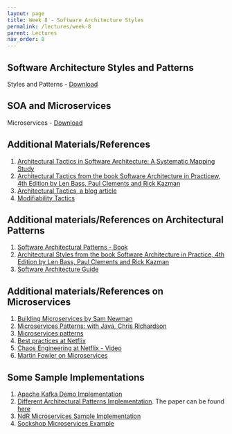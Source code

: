```yaml
---
layout: page
title: Week 8 - Software Architecture Styles 
permalink: /lectures/week-8
parent: Lectures
nav_order: 8
---
```


## Software Architecture Styles and Patterns

Styles and Patterns - [Download](https://karthikv1392.github.io/cs6401_se/slides/L17_Patterns_Styles.pdf)


## SOA and Microservices

Microservices - [Download](https://karthikv1392.github.io/cs6401_se/slides/L18_Patterns_Microservices.pdf)

## Additional Materials/References

1. [Architectural Tactics in Software Architecture: A Systematic Mapping Study](https://www.sciencedirect.com/science/article/abs/pii/S0164121222002345)
2. [Architectural Tactics from the book Software Architecture in Practicew, 4th Edition by Len Bass, Paul Clements and Rick Kazman](https://www.oreilly.com/library/view/software-architecture-in/9780136885979/)
3. [Architectural Tactics, a blog article](https://continuousarchitecture.com/2021/06/11/architectural-tactics/)
4. [Modifiability Tactics](https://insights.sei.cmu.edu/library/modifiability-tactics/)


## Additional materials/References on Architectural Patterns

1. [Software Architectural Patterns - Book](https://www.oreilly.com/library/view/software-architecture-patterns/9781491971437/)
2. [Architectural Styles from the book Software Architecture in Practice, 4th Edition by Len Bass, Paul Clements and Rick Kazman](https://www.oreilly.com/library/view/software-architecture-in/9780136885979/)
3. [Software Architecture Guide](https://martinfowler.com/architecture/)


## Additional materials/References on Microservices

1. [Building Microservices by Sam Newman ](https://tinyurl.com/y5p5ajfl)
2. [Microservices Patterns: with Java, Chris Richardson](https://tinyurl.com/yy9zyu9x)
3. [Microservices patterns](https://microservices.io/)
4. [Best practices at Netflix](https://www.nginx.com/blog/microservices-at-netflix-architectural-best-practices/)
5. [Chaos Engineering at Netflix - Video](https://www.youtube.com/watch?v=CZ3wIuvmHeM&t=1032s)
6. [Martin Fowler on Microservices](https://martinfowler.com/articles/microservices.html)


## Some Sample Implementations

1. [Apache Kafka Demo Implementation](https://github.com/karthikv1392/DemoKafkaML)
2. [Different Architectural Patterns Implementation](https://github.com/karthikv1392/FEAST). The paper can be found [here](https://dl.acm.org/doi/10.1145/3477314.3507146)
3. [NdR Microservices Sample Implementation](https://github.com/karthikv1392/MiLA4U)
4. [Sockshop Microservices Example](https://github.com/ocp-power-demos/sock-shop-demo)